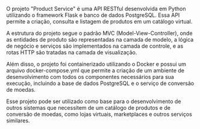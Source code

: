 O projeto "Product Service" é uma API RESTful desenvolvida em Python utilizando o framework Flask e banco de dados PostgreSQL. Essa API permite a criação, consulta e listagem de produtos em um catálogo virtual.

A estrutura do projeto segue o padrão MVC (Model-View-Controller), onde as entidades de produto são representadas na camada de modelo, a lógica de negócio e serviços são implementados na camada de controle, e as rotas HTTP são tratadas na camada de visualização.

Além disso, o projeto foi containerizado utilizando o Docker e possui um arquivo docker-compose.yml que permite a criação de um ambiente de desenvolvimento com todos os componentes necessários para sua execução, incluindo a base de dados PostgreSQL e o serviço de conversão de moedas.

Esse projeto pode ser utilizado como base para o desenvolvimento de outros sistemas que necessitem de um catálogo de produtos e de conversão de moedas, como lojas virtuais, marketplaces e outros serviços similares.
